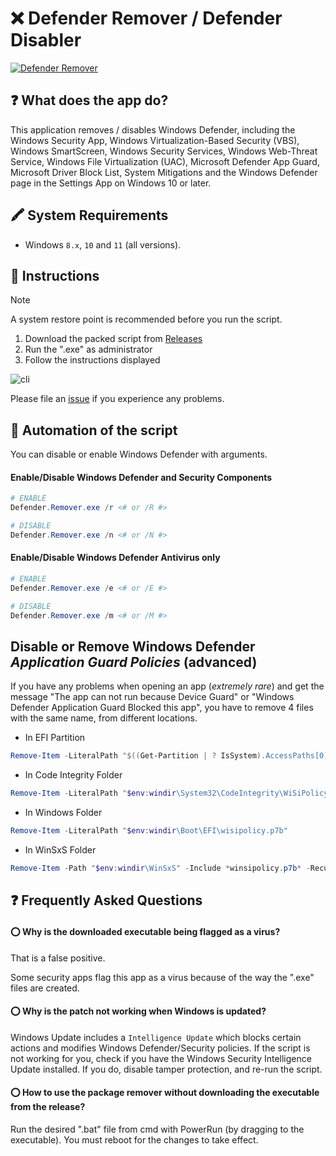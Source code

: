 # ❌️ Defender Remover / Defender Disabler

<a href="https://github.com/ionuttbara/windows-defender-remover">
    <picture>
        <source media="(prefers-color-scheme: dark)" srcset="https://github.com/drunkwinter/windows-defender-remover/assets/38593134/8072a566-5bf0-4f05-9994-808145406bdc">
        <img alt="Defender Remover" src="https://user-images.githubusercontent.com/79479952/239704528-c017473e-1d2a-4d4a-a215-bf71d137b86a.png">
    </picture>
</a>

## ❓️ What does the app do?

This application removes / disables Windows Defender, including the Windows Security App, Windows Virtualization-Based Security (VBS), Windows SmartScreen, Windows Security Services, Windows Web-Threat Service, Windows File Virtualization (UAC), Microsoft Defender App Guard, Microsoft Driver Block List, System Mitigations and the Windows Defender page in the Settings App on Windows 10 or later.

## 🖍 System Requirements

* Windows `8.x`, `10` and `11` (all versions).


## 📃 Instructions

> [!NOTE]
> A system restore point is recommended before you run the script.

1. Download the packed script from [Releases](https://github.com/jbara2002/windows-defender-remover/releases)
2. Run the ".exe" as administrator
3. Follow the instructions displayed

![cli](https://github.com/drunkwinter/windows-defender-remover/assets/38593134/46007191-0a65-43c2-b451-a993ff90e00e)

Please file an [issue](https://github.com/ionuttbara/windows-defender-remover/issues) if you experience any problems.

## 📃 Automation of the script

You can disable or enable Windows Defender with arguments.

#### Enable/Disable Windows Defender and Security Components

```PowerShell
# ENABLE
Defender.Remover.exe /r <# or /R #>

# DISABLE
Defender.Remover.exe /n <# or /N #>
```

#### Enable/Disable Windows Defender Antivirus only

```PowerShell
# ENABLE
Defender.Remover.exe /e <# or /E #>

# DISABLE
Defender.Remover.exe /m <# or /M #>
```

## Disable or Remove Windows Defender *Application Guard Policies* (advanced)

If you have any problems when opening an app (*extremely rare*) and get the message "The app can not run because Device Guard" or "Windows Defender Application Guard Blocked this app", you have to remove 4 files with the same name, from different locations.


- In EFI Partition

```PowerShell
Remove-Item -LiteralPath "$((Get-Partition | ? IsSystem).AccessPaths[0])Microsoft\Boot\WiSiPolicy.p7b"
```

- In Code Integrity Folder

```PowerShell
Remove-Item -LiteralPath "$env:windir\System32\CodeIntegrity\WiSiPolicy.p7b"
```

- In Windows Folder

```PowerShell
Remove-Item -LiteralPath "$env:windir\Boot\EFI\wisipolicy.p7b"
```

- In WinSxS Folder

```PowerShell
Remove-Item -Path "$env:windir\WinSxS" -Include *winsipolicy.p7b* -Recurse
```

## ❓ Frequently Asked Questions

#### ⭕ Why is the downloaded executable being flagged as a virus?

That is a false positive.

Some security apps flag this app as a virus because of the way the ".exe" files are created.

#### ⭕ Why is the patch not working when Windows is updated?

Windows Update includes a ```Intelligence Update``` which blocks certain actions and modifies Windows Defender/Security policies.
If the script is not working for you, check if you have the Windows Security Intelligence Update installed. If you do, disable tamper protection, and re-run the script.

#### ⭕ How to use the package remover without downloading the executable from the release?

Run the desired ".bat" file from cmd with PowerRun (by dragging to the executable). You must reboot for the changes to take effect.
